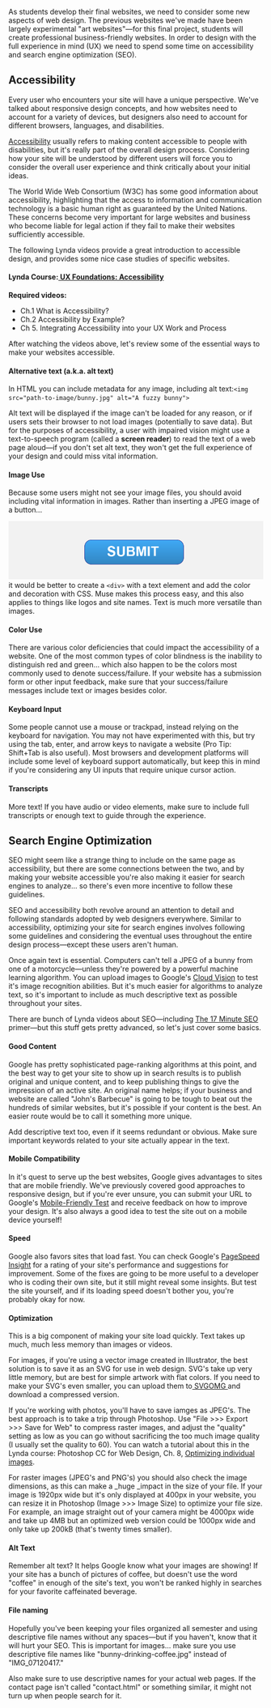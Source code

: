 As students develop their final websites, we need to consider some new aspects of web design. The previous websites we've made have been largely experimental "art websites"—for this final project, students will create professional business-friendly websites. In order to design with the full experience in mind \(UX\) we need to spend some time on accessibility and search engine optimization \(SEO\).

## Accessibility

Every user who encounters your site will have a unique perspective. We've talked about responsive design concepts, and how websites need to account for a variety of devices, but designers also need to account for different browsers, languages, and disabilities.

[Accessibility](https://www.w3.org/standards/webdesign/accessibility) usually refers to making content accessible to people with disabilities, but it's really part of the overall design process. Considering how your site will be understood by different users will force you to consider the overall user experience and think critically about your initial ideas.

The World Wide Web Consortium \(W3C\) has some good information about accessibility, highlighting that the access to information and communication technology is a basic human right as guaranteed by the United Nations. These concerns become very important for large websites and business who become liable for legal action if they fail to make their websites sufficiently accessible.

The following Lynda videos provide a great introduction to accessible design, and provides some nice case studies of specific websites.

#### **Lynda Course**:[ UX Foundations: Accessibility ](https://www.lynda.com/Accessibility-tutorials/Foundations-UX-Accessibility/435008-2.html)

**Required videos:**

* Ch.1 What is Accessibility?
* Ch.2  Accessibility by Example?
* Ch 5. Integrating Accessibility into your UX Work and Process

After watching the videos above, let's review some of the essential ways to make your websites accessible.

#### **Alternative text \(a.k.a. alt text\)**

In HTML you can include metadata for any image, including alt text:`<img src="path-to-image/bunny.jpg" alt="A fuzzy bunny">`

Alt text will be displayed if the image can't be loaded for any reason, or if users sets their browser to not load images \(potentially to save data\). But for the purposes of accessibility, a user with impaired vision might use a text-to-speech program \(called a **screen reader**\) to read the text of a web page aloud—if you don't set alt text, they won't get the full experience of your design and could miss vital information.

#### Image Use

Because some users might not see your image files, you should avoid including vital information in images. Rather than inserting a JPEG image of a button...

![](/assets/lesson-5/submit-button.png)it would be better to create a `<div>` with a text element and add the color and decoration with CSS. Muse makes this process easy, and this also applies to things like logos and site names. Text is much more versatile than images.

#### Color Use

There are various color deficiencies that could impact the accessibility of a website. One of the most common types of color blindness is the inability to distinguish red and green... which also happen to be the colors most commonly used to denote success/failure. If your website has a submission form or other input feedback, make sure that your success/failure messages include text or images besides color.

#### Keyboard Input

Some people cannot use a mouse or trackpad, instead relying on the keyboard for navigation. You may not have experimented with this, but try using the tab, enter, and arrow keys to navigate a website \(Pro Tip: Shift+Tab is also useful\). Most browsers and development platforms will include some level of keyboard support automatically, but keep this in mind if you're considering any  UI inputs that require unique cursor action.

#### Transcripts

More text! If you have audio or video elements, make sure to include full transcripts or enough text to guide through the experience.

## Search Engine Optimization

SEO might seem like a strange thing to include on the same page as accessibility, but there are some connections between the two, and by making your website accessible you're also making it easier for search engines to analyze... so there's even more incentive to follow these guidelines.

SEO and accessibility both revolve around an attention to detail and following standards adopted by web designers everywhere. Similar to accessibility, optimizing your site for search engines involves following some guidelines and considering the eventual uses throughout the entire design process—except these users aren't human.

Once again text is essential. Computers can't tell a JPEG of a bunny from one of a motorcycle—unless they're powered by a powerful machine learning algorithm. You can upload images to Google's [Cloud Vision](https://cloud.google.com/vision/) to test it's image recognition abilities. But it's much easier for algorithms to analyze text, so it's important to include as much descriptive text as possible throughout your sites.

There are bunch of Lynda videos about SEO—including [The 17 Minute SEO](https://www.lynda.com/Marketing-tutorials/17-minute-SEO/151545/415814-4.html) primer—but this stuff gets pretty advanced, so let's just cover some basics.

#### Good Content

Google has pretty sophisticated page-ranking algorithms at this point, and the best way to get your site to show up in search results is to publish original and unique content, and to keep publishing things to give the impression of an active site. An original name helps; if your business and website are called "John's Barbecue" is going to be tough to beat out the hundreds of similar websites, but it's possible if your content is the best. An easier route would be to call it something more unique.

Add descriptive text too, even if it seems redundant or obvious. Make sure important keywords related to your site actually appear in the text.

#### Mobile Compatibility

In it's quest to serve up the best websites, Google gives advantages to sites that are mobile friendly. We've previously covered  good approaches to responsive design, but if you're ever unsure, you can submit your URL to Google's [Mobile-Friendly Test](https://search.google.com/test/mobile-friendly) and receive feedback on how to improve your design. It's also always a good idea to test the site out on a mobile device yourself!

#### Speed

Google also favors sites that load fast. You can check Google's [PageSpeed Insight](https://developers.google.com/speed/pagespeed/insights/) for a rating of your site's performance and suggestions for improvement. Some of the fixes are going to be more useful to a developer who is coding their own site, but it still might reveal some insights. But test the site yourself, and if its loading speed doesn't bother you, you're probably okay for now.

#### Optimization

This is a big component of making your site load quickly. Text takes up much, much less memory than images or videos.

For images, if you're using a vector image created in Illustrator, the best solution is to save it as an SVG for use in web design. SVG's take up very little memory, but are best for simple artwork with flat colors. If you need to make your SVG's even smaller, you can upload them to[ SVGOMG ](https://jakearchibald.github.io/svgomg/)and download a compressed version.

If you're working with photos, you'll have to save iamges as JPEG's. The best approach is to take a trip through Photoshop. Use "File &gt;&gt;&gt; Export &gt;&gt;&gt; Save for Web" to compress raster images, and adjust the "quality" setting as low as you can go without sacrificing the too much image quality \(I usually set the quality to 60\). You can watch a tutorial about this in the Lynda course: Photoshop CC for Web Design, Ch. 8, [Optimizing individual images](https://www.lynda.com/Photoshop-tutorials/Optimizing-individual-images/145211/166635-4.html?autoplay=true).

For raster images \(JPEG's and PNG's\) you should also check the image dimensions, as this can make a \_huge \_impact in the size of your file. If your image is 1920px wide but it's only displayed at 400px in your website, you can resize it in Photoshop \(Image &gt;&gt;&gt; Image Size\) to optimize your file size. For example, an image straight out of your camera might be 4000px wide and take up 4MB but an optimized web version could be 1000px wide and only take up 200kB \(that's twenty times smaller\).

#### Alt Text

Remember alt text? It helps Google know what your images are showing! If your site has a bunch of pictures of coffee, but doesn't use the word "coffee" in enough of the site's text, you won't be ranked highly in searches for your favorite caffeinated beverage.

#### File naming

Hopefully you've been keeping your files organized all semester and using descriptive file names without any spaces—but if you haven't, know that it will hurt your SEO. This is important for images... make sure you use descriptive file names like "bunny-drinking-coffee.jpg" instead of "IMG\_07120417."

Also make sure to use descriptive names for your actual web pages. If the contact page isn't called "contact.html" or something similar, it might not turn up when people search for it.

